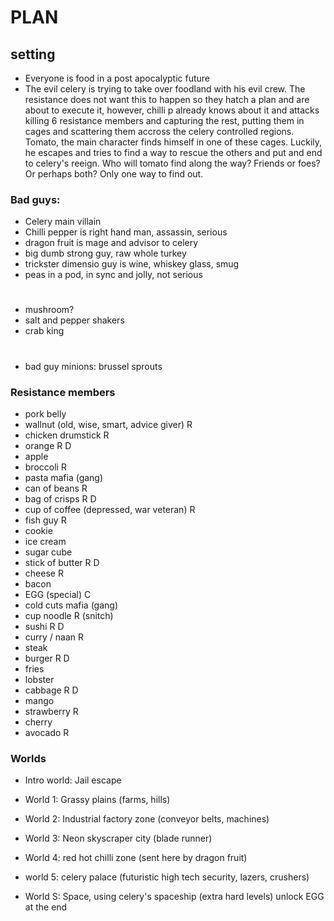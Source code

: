 # PLAN

## setting
- Everyone is food in a post apocalyptic future
- The evil celery is trying to take over foodland with his evil crew. The resistance does not want this to happen so they hatch a plan and are about to execute it, however, chilli p already knows about it and attacks killing 6 resistance members and capturing the rest, putting them in cages and scattering them accross the celery controlled regions. Tomato, the main character finds himself in one of these cages. Luckily, he escapes and tries to find a way to rescue the others and put and end to celery's reeign. Who will tomato find along the way? Friends or foes? Or perhaps both? Only one way to find out.
### Bad guys:
- Celery main villain
- Chilli pepper is right hand man, assassin, serious
- dragon fruit is mage and advisor to celery
- big dumb strong guy, raw whole turkey
- trickster dimensio guy is wine, whiskey glass, smug
- peas in a pod, in sync and jolly, not serious
#
- mushroom?
- salt and pepper shakers
- crab king
#
- bad guy minions: brussel sprouts

### Resistance members
- pork belly
- wallnut (old, wise, smart, advice giver) R
- chicken drumstick R
- orange R D
- apple
- broccoli R
- pasta mafia (gang)
- can of beans R
- bag of crisps R D
- cup of coffee (depressed, war veteran) R
- fish guy R
- cookie
- ice cream
- sugar cube
- stick of butter R D
- cheese R
- bacon
- EGG (special) C
- cold cuts mafia (gang)
- cup noodle R (snitch)
- sushi R D
- curry / naan R
- steak
- burger R D
- fries
- lobster
- cabbage R D
- mango
- strawberry R
- cherry
- avocado R



### Worlds
- Intro world: Jail escape

- World 1: Grassy plains (farms, hills)

- World 2: Industrial factory zone (conveyor belts, machines)

- World 3: Neon skyscraper city (blade runner)

- World 4: red hot chilli zone (sent here by dragon fruit)

- world 5: celery palace (futuristic high tech security, lazers, crushers)
- World S: Space, using celery's spaceship (extra hard levels) unlock EGG at the end